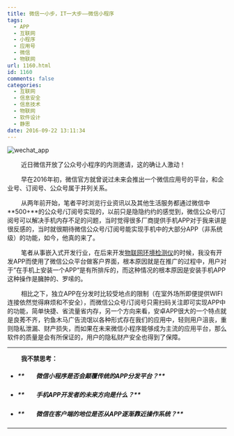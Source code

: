 ```yaml
---
title: 微信一小步，IT一大步——微信小程序
tags:
  - APP
  - 互联网
  - 小程序
  - 应用号
  - 微信
  - 物联网
url: 1160.html
id: 1160
comments: false
categories:
  - 互联网
  - 信息安全
  - 信息技术
  - 物联网
  - 软件设计
  - 静思
date: 2016-09-22 13:11:34
---
```


![wechat_app](http://oarap.org/wp-content/uploads/2016/09/wechat_app.jpg)

        近日微信开放了公众号小程序的内测邀请，这的确让人激动！

        早在2016年初，微信官方就曾说过未来会推出一个微信应用号的平台，和企业号、订阅号、公众号属于并列关系。

        从两年前开始，笔者平时浏览行业资讯以及其他生活服务都通过微信中**500+**的公众号/订阅号实现的，以前只是隐隐约约的感觉到，微信公众号/订阅号可以解决手机内存不足的问题，当时觉得很多厂商提供手机APP对于我来讲是很反感的，当时就很期待微信公众号/订阅号能实现手机中的大部分APP（非系统级）的功能，如今，他真的来了。

        笔者从事嵌入式开发行业，在后来开发[物联网环境检测仪](http://oarap.org/archives/993)的时候，我没有开发APP而使用了微信公众平台做客户界面，根本原因就是在推广的过程中，用户对于”在手机上安装一个APP“是有所排斥的，而这种情况的根本原因是安装手机APP这种操作是臃肿的、罗嗦的。

        相比之下，独立APP在分发时比较受地点的限制（在室外场所即便提供WIFI连接依然觉得麻烦和不安全），而微信公众号/订阅号只需扫码关注即可实现APP中的功能，简单快捷、省流量省内存，另一个方向来看，安卓APP很大的一个特点就是良莠不齐，钓鱼木马广告流氓以各种形式存在我们的应用中，轻则用户沮丧，重则隐私泄漏、财产损失，而如果在未来微信小程序能够成为主流的应用平台，那么软件的质量是会有所保证的，用户的隐私财产安全也得到了保障。

* * *

        **我不禁思考：**

*   ##### **        微信小程序是否会颠覆传统的APP分发平台？**
    
*   ##### **        手机APP开发者的未来方向是什么？**
    
*   ##### **        微信在客户端的地位是否从APP逐渐靠近操作系统？**
    

* * *